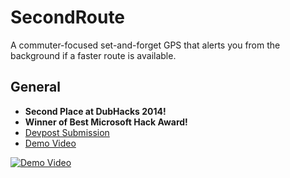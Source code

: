 # SecondRoute

A commuter-focused set-and-forget GPS that alerts you from the background if a faster route is available.

## General

- **Second Place at DubHacks 2014!**
- **Winner of Best Microsoft Hack Award!**
- [Devpost Submission](https://devpost.com/software/secondroute-traffic-rerouting-for-android-android-wear-and-windows-phone)
- [Demo Video](https://www.youtube.com/watch?v=_nrpheUmh6s)

[![Demo Video](http://img.youtube.com/vi/_nrpheUmh6s/0.jpg)](http://www.youtube.com/watch?v=_nrpheUmh6s)
